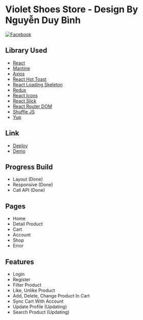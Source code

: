 # Violet Shoes Store - Design By Nguyễn Duy Bình

[![Facebook](https://img.shields.io/badge/facebook-nguyenduybinh)](https://www.facebook.com/duy.binh.010196)

## Library Used

- [React](https://www.npmjs.com/package/react)
- [Mantine](https://mantine.dev/)
- [Axios](https://www.npmjs.com/package/axios)
- [React Hot Toast](https://www.npmjs.com/package/react-hot-toast)
- [React Loading Skeleton](https://www.npmjs.com/package/react-loading-skeleton)
- [Redux](https://www.npmjs.com/package/redux)
- [React Icons](https://www.npmjs.com/package/react-icons)
- [React Slick](https://www.npmjs.com/package/react-slick)
- [React Router DOM](https://www.npmjs.com/package/react-router-dom)
- [Shuffle JS](https://www.npmjs.com/package/shufflejs)
- [Yup](https://www.npmjs.com/package/yup)

## Link

- [Deploy](https://violet-shoes-store.vercel.app/)
- [Demo](https://youtu.be/FfgV19YUY6s)

## Progress Build 
- Layout (Done)
- Responsive (Done)
- Call API (Done)

## Pages
- Home
- Detail Product
- Cart
- Account
- Shop
- Error

## Features

- Login
- Register
- Filter Product
- Like, Unlike Product
- Add, Delete, Change Product In Cart
- Sync Cart With Account
- Update Profile (Updating)
- Search Product (Updating)


